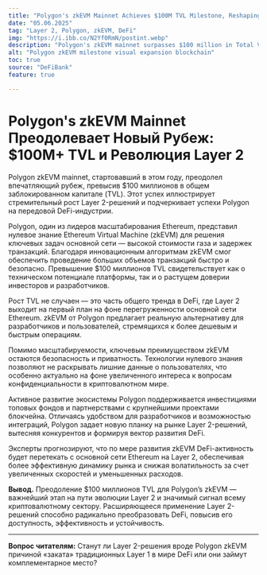 ```yaml
---
title: "Polygon's zkEVM Mainnet Achieves $100M TVL Milestone, Reshaping Layer 2 DeFi Landscape"
date: "05.06.2025"
tag: "Layer 2, Polygon, zkEVM, DeFi"
img: "https://i.ibb.co/N2Yf0RmN/postint.webp"
description: "Polygon's zkEVM mainnet surpasses $100 million in Total Value Locked (TVL), marking a pivotal moment for Layer 2 solutions in the DeFi ecosystem."
alt: "Polygon zkEVM milestone visual expansion blockchain"
toc: true
source: "DeFiBank"
feature: true

---
```


# Polygon's zkEVM Mainnet Преодолевает Новый Рубеж: $100M+ TVL и Революция Layer 2

Polygon zkEVM mainnet, стартовавший в этом году, преодолел впечатляющий рубеж, превысив $100 миллионов в общем заблокированном капитале (TVL). Этот успех иллюстрирует стремительный рост Layer 2-решений и подчеркивает успехи Polygon на передовой DeFi-индустрии.

Polygon, один из лидеров масштабирования Ethereum, представил нулевое знание Ethereum Virtual Machine (zkEVM) для решения ключевых задач основной сети — высокой стоимости газа и задержек транзакций. Благодаря инновационным алгоритмам zkEVM смог обеспечить проведение больших объемов транзакций быстро и безопасно. Превышение $100 миллионов TVL свидетельствует как о техническом потенциале платформы, так и о растущем доверии инвесторов и разработчиков.

Рост TVL не случаен — это часть общего тренда в DeFi, где Layer 2 выходит на первый план на фоне перегруженности основной сети Ethereum. zkEVM от Polygon предлагает реальную альтернативу для разработчиков и пользователей, стремящихся к более дешевым и быстрым операциям.

Помимо масштабируемости, ключевым преимуществом zkEVM остаются безопасность и приватность. Технологии нулевого знания позволяют не раскрывать лишние данные о пользователях, что особенно актуально на фоне увеличенного интереса к вопросам конфиденциальности в криптовалютном мире.

Активное развитие экосистемы Polygon поддерживается инвестициями топовых фондов и партнерствами с крупнейшими проектами блокчейна. Отличаясь удобством для разработчиков и возможностью интеграций, Polygon задает новую планку на рынке Layer 2-решений, вытесняя конкурентов и формируя вектор развития DeFi.

Эксперты прогнозируют, что по мере развития zkEVM DeFi-активность будет перетекать с основной сети Ethereum на Layer 2, обеспечивая более эффективную динамику рынка и снижая волатильность за счет увеличенных скоростей и уменьшенных расходов.

**Вывод.** Преодоление $100 миллионов TVL для Polygon’s zkEVM — важнейший этап на пути эволюции Layer 2 и значимый сигнал всему криптовалютному сектору. Расширяющееся применение Layer 2-решений способно радикально преобразовать DeFi, повысив его доступность, эффективность и устойчивость.

---

**Вопрос читателям:** Станут ли Layer 2-решения вроде Polygon zkEVM причиной «заката» традиционных Layer 1 в мире DeFi или они займут комплементарное место?